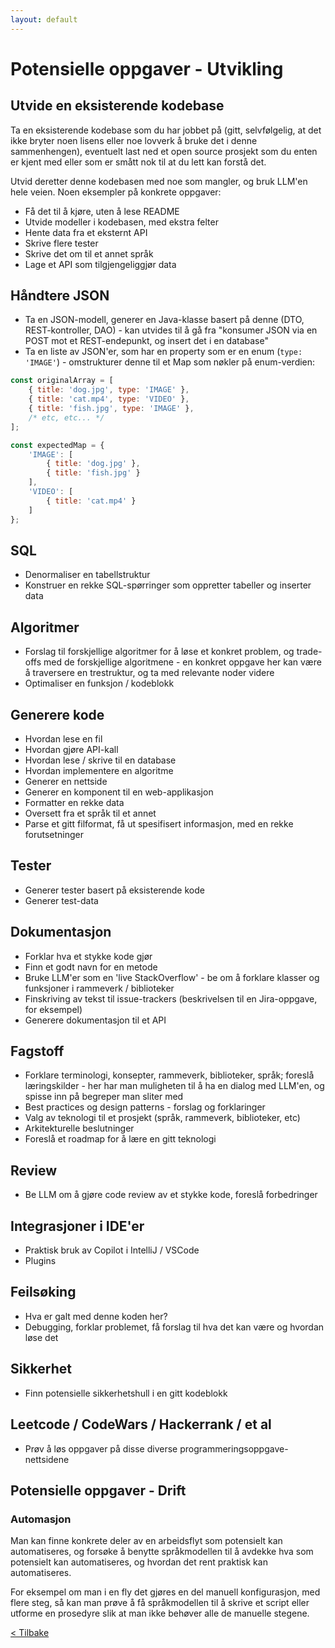 ```yaml
---
layout: default
---
```


# Potensielle oppgaver - Utvikling

## Utvide en eksisterende kodebase

Ta en eksisterende kodebase som du har jobbet på (gitt, selvfølgelig, at det ikke bryter noen lisens eller noe lovverk å bruke det i denne sammenhengen),
eventuelt last ned et open source prosjekt som du enten er kjent med eller som er smått nok til at du lett kan forstå det.

Utvid deretter denne kodebasen med noe som mangler, og bruk LLM'en hele veien.
Noen eksempler på konkrete oppgaver:

- Få det til å kjøre, uten å lese README
- Utvide modeller i kodebasen, med ekstra felter
- Hente data fra et eksternt API
- Skrive flere tester
- Skrive det om til et annet språk
- Lage et API som tilgjengeliggjør data

## Håndtere JSON

- Ta en JSON-modell, generer en Java-klasse basert på denne (DTO, REST-kontroller, DAO) -
  kan utvides til å gå fra "konsumer JSON via en POST mot et REST-endepunkt, og insert det i en database"
- Ta en liste av JSON'er, som har en property som er en enum (`type: 'IMAGE'`) - omstrukturer denne til et Map som nøkler på enum-verdien:

```javascript
const originalArray = [
    { title: 'dog.jpg', type: 'IMAGE' },
    { title: 'cat.mp4', type: 'VIDEO' },
    { title: 'fish.jpg', type: 'IMAGE' },
    /* etc, etc... */
];

const expectedMap = {
    'IMAGE': [
        { title: 'dog.jpg' },
        { title: 'fish.jpg' }
    ],
    'VIDEO': [
        { title: 'cat.mp4' }
    ]
};
```

## SQL

- Denormaliser en tabellstruktur
- Konstruer en rekke SQL-spørringer som oppretter tabeller og inserter data

## Algoritmer

- Forslag til forskjellige algoritmer for å løse et konkret problem, og trade-offs med de forskjellige algoritmene -
  en konkret oppgave her kan være å traversere en trestruktur, og ta med relevante noder videre
- Optimaliser en funksjon / kodeblokk

## Generere kode

- Hvordan lese en fil
- Hvordan gjøre API-kall
- Hvordan lese / skrive til en database
- Hvordan implementere en algoritme
- Generer en nettside
- Generer en komponent til en web-applikasjon
- Formatter en rekke data
- Oversett fra et språk til et annet
- Parse et gitt filformat, få ut spesifisert informasjon, med en rekke forutsetninger

## Tester

- Generer tester basert på eksisterende kode
- Generer test-data

## Dokumentasjon

- Forklar hva et stykke kode gjør
- Finn et godt navn for en metode
- Bruke LLM'er som en 'live StackOverflow' - be om å forklare klasser og funksjoner i rammeverk / biblioteker
- Finskriving av tekst til issue-trackers (beskrivelsen til en Jira-oppgave, for eksempel)
- Generere dokumentasjon til et API

## Fagstoff

- Forklare terminologi, konsepter, rammeverk, biblioteker, språk; foreslå læringskilder -
  her har man muligheten til å ha en dialog med LLM'en, og spisse inn på begreper man sliter med
- Best practices og design patterns - forslag og forklaringer
- Valg av teknologi til et prosjekt (språk, rammeverk, biblioteker, etc)
- Arkitekturelle beslutninger
- Foreslå et roadmap for å lære en gitt teknologi

## Review

- Be LLM om å gjøre code review av et stykke kode, foreslå forbedringer

## Integrasjoner i IDE'er

- Praktisk bruk av Copilot i IntelliJ / VSCode
- Plugins

## Feilsøking

- Hva er galt med denne koden her?
- Debugging, forklar problemet, få forslag til hva det kan være og hvordan løse det

## Sikkerhet

- Finn potensielle sikkerhetshull i en gitt kodeblokk

## Leetcode / CodeWars / Hackerrank / et al

- Prøv å løs oppgaver på disse diverse programmeringsoppgave-nettsidene


## Potensielle oppgaver - Drift

### Automasjon

Man kan finne konkrete deler av en arbeidsflyt som potensielt kan automatiseres, og forsøke å benytte språkmodellen til å
avdekke hva som potensielt kan automatiseres, og hvordan det rent praktisk kan automatiseres.

For eksempel om man i en fly det gjøres en del manuell konfigurasjon, med flere steg, så kan man prøve å få språkmodellen til å
skrive et script eller utforme en prosedyre slik at man ikke behøver alle de manuelle stegene.

[< Tilbake](../exercises.md)